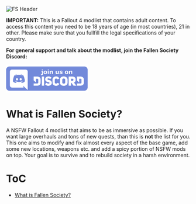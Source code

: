 ![FS Header](img/FS_Header.png)

**IMPORTANT:** This is a Fallout 4 modlist that contains adult content. To access this content you need to be 18 years of age (in most countries), 21 in other. Please make sure that you fullfill the legal specifications of your country.

**For general support and talk about the modlist, join the Fallen Society Discord:**

[![DiscordButton](img/DiscordButton.png)](https://discord.gg/cprgvBUCpH)




# What is Fallen Society?
A NSFW Fallout 4 modlist that aims to be as immersive as possible. If you want large overhauls and tons of new quests, than this is **not** the list for you. This one aims to modify and fix almost every aspect of the base game, add some new locations, weapons etc. and add a spicy portion of NSFW mods on top. Your goal is to survive and to rebuild society in a harsh environment.

# ToC
- [What is Fallen Society?](#what-is-fallen-society)
